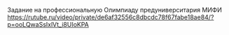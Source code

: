 Задание на профессиональную Олимпиаду предуниверситария МИФИ
https://rutube.ru/video/private/de6af32556c8dbcdc78f67fabe18ae84/?p=ooLQwaSsIxlVt_i8UIoKPA
